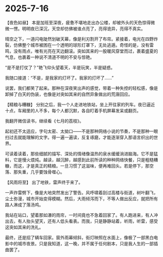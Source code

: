 # 2025-7-16
【夜色如昼】
本是加班至深夜，疲惫不堪地走出办公楼，却被外头的天色惊得微微一愣。明明夜已深沉，天空却仿佛被谁点亮了，亮得诡异，亮得不真实。

晴空之下，一道闪电陡然划破天幕，像是利刃割开了布帘。紧接着，电光在四野炸裂，仿佛整个城市被困在一个透明的球形灯罩下，无处逃遁。奇怪的是，没有雷鸣，没有雨点，唯有光亮在天边翻滚。突如其来的一股暖风穿堂而过，裹着盛夏的气息，也裹着一种说不清道不明的不安与惊艳。

“是不是打仗了？”艳飞仰头望着天，半是玩笑，半是疑惑。

我随口接道：“不是，是我家的灯坏了。我家的灯坏了……”

说罢，我们都笑了起来。那种在深夜笑出声的感觉，带着一种失控的轻松感，像是卸掉了白天的伪装，也像是对突如其来的自然异象做出的荒唐回应。

【精粮与糟糠】
分别之后，我一个人走进地铁站，坐上开往家的列车。夜已逼近十点，车厢里的人不多，每个人都沉默，各自盯着手机屏幕发呆或翻页。

我翻开微信读书，继续看《七月的荔枝》。

起初还不太适应，字句太密、太拗口——不是那种网络小说的节奏，不是那种一眼扫过去就能理解的文字。得一遍一遍读，反复琢磨，才能逐渐穿入那语言织出的世界。

可读着读着，那些细腻的描写、深处的情绪像温热的泉水缓缓淌进脑海。它不是猛料，它是慢火煨炖。越读，越沉醉，越感到此前所读的种种网络快餐，只是粗糙糟糠，而这，才是真正的精粮。一旦习惯了这滋味，便再难回头。若是停下，那空落、那失重，几乎要蚀骨噬心。

【风雨将至】
出了地铁，雷声终于来了。

一声炸雷劈下，像是大地突然发出了警告。风呼啸着刮过高楼与街道，树叶翻飞，尘土弥漫，城市开始变得模糊。然后，大雨倾泻而下，不等人做出反应，就把所有路人淋成了落汤鸡。

我站在站口，望着那如瀑的雨帘，一时间竟也不急着回家了。有人跑进来，有人冲出去，有人抬头望天，还有人低头看表。而我，只是静静站着，听雨，听雷，感受这突如其来的洗礼。

最终，还是招了辆车回家。窗外雨幕倾斜，街灯映照在水面上，像极了一部黑白电影中的城市夜景。只是我知道，这一晚，并不属于任何剧本，只是我人生的一部插曲罢了。